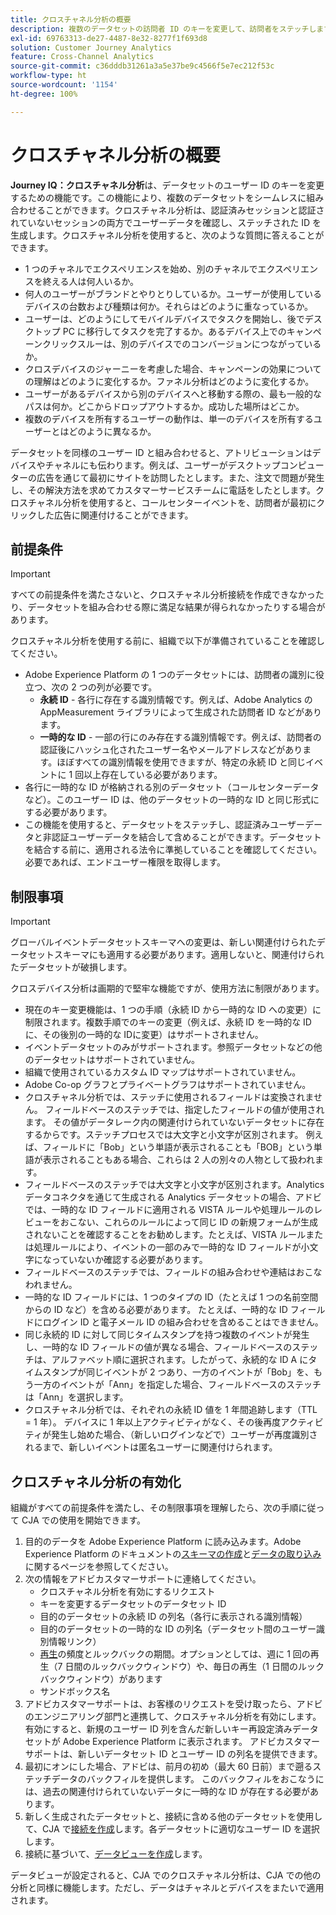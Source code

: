 ```yaml
---
title: クロスチャネル分析の概要
description: 複数のデータセットの訪問者 ID のキーを変更して、訪問者をステッチします。
exl-id: 69763313-de27-4487-8e32-8277f1f693d8
solution: Customer Journey Analytics
feature: Cross-Channel Analytics
source-git-commit: c36dddb31261a3a5e37be9c4566f5e7ec212f53c
workflow-type: ht
source-wordcount: '1154'
ht-degree: 100%

---
```


# クロスチャネル分析の概要

**Journey IQ：クロスチャネル分析**&#x200B;は、データセットのユーザー ID のキーを変更するための機能です。この機能により、複数のデータセットをシームレスに組み合わせることができます。クロスチャネル分析は、認証済みセッションと認証されていないセッションの両方でユーザーデータを確認し、ステッチされた ID を生成します。クロスチャネル分析を使用すると、次のような質問に答えることができます。

* 1 つのチャネルでエクスペリエンスを始め、別のチャネルでエクスペリエンスを終える人は何人いるか。
* 何人のユーザーがブランドとやりとりしているか。ユーザーが使用しているデバイスの台数および種類は何か。それらはどのように重なっているか。
* ユーザーは、どのようにしてモバイルデバイスでタスクを開始し、後でデスクトップ PC に移行してタスクを完了するか。あるデバイス上でのキャンペーンクリックスルーは、別のデバイスでのコンバージョンにつながっているか。
* クロスデバイスのジャーニーを考慮した場合、キャンペーンの効果についての理解はどのように変化するか。ファネル分析はどのように変化するか。
* ユーザーがあるデバイスから別のデバイスへと移動する際の、最も一般的なパスは何か。どこからドロップアウトするか。成功した場所はどこか。
* 複数のデバイスを所有するユーザーの動作は、単一のデバイスを所有するユーザーとはどのように異なるか。

データセットを同様のユーザー ID と組み合わせると、アトリビューションはデバイスやチャネルにも伝わります。例えば、ユーザーがデスクトップコンピューターの広告を通じて最初にサイトを訪問したとします。また、注文で問題が発生し、その解決方法を求めてカスタマーサービスチームに電話をしたとします。クロスチャネル分析を使用すると、コールセンターイベントを、訪問者が最初にクリックした広告に関連付けることができます。

## 前提条件

>[!IMPORTANT]
>
>すべての前提条件を満たさないと、クロスチャネル分析接続を作成できなかったり、データセットを組み合わせる際に満足な結果が得られなかったりする場合があります。

クロスチャネル分析を使用する前に、組織で以下が準備されていることを確認してください。

* Adobe Experience Platform の 1 つのデータセットには、訪問者の識別に役立つ、次の 2 つの列が必要です。
   * **永続 ID** - 各行に存在する識別情報です。例えば、Adobe Analytics の AppMeasurement ライブラリによって生成された訪問者 ID などがあります。
   * **一時的な ID** - 一部の行にのみ存在する識別情報です。例えば、訪問者の認証後にハッシュ化されたユーザー名やメールアドレスなどがあります。ほぼすべての識別情報を使用できますが、特定の永続 ID と同じイベントに 1 回以上存在している必要があります。
* 各行に一時的な ID が格納される別のデータセット（コールセンターデータなど）。このユーザー ID は、他のデータセットの一時的な ID と同じ形式にする必要があります。
* この機能を使用すると、データセットをステッチし、認証済みユーザーデータと非認証ユーザーデータを結合して含めることができます。データセットを結合する前に、適用される法令に準拠していることを確認してください。必要であれば、エンドユーザー権限を取得します。

## 制限事項

>[!IMPORTANT]
>
>グローバルイベントデータセットスキーマへの変更は、新しい関連付けられたデータセットスキーマにも適用する必要があります。適用しないと、関連付けられたデータセットが破損します。

クロスデバイス分析は画期的で堅牢な機能ですが、使用方法に制限があります。

* 現在のキー変更機能は、1 つの手順（永続 ID から一時的な ID への変更）に制限されます。複数手順でのキーの変更（例えば、永続 ID を一時的な ID に、その後別の一時的な IDに変更）はサポートされません。
* イベントデータセットのみがサポートされます。参照データセットなどの他のデータセットはサポートされていません。
* 組織で使用されているカスタム ID マップはサポートされていません。
* Adobe Co-op グラフとプライベートグラフはサポートされていません。
* クロスチャネル分析では、ステッチに使用されるフィールドは変換されません。 フィールドベースのステッチでは、指定したフィールドの値が使用されます。 その値がデータレーク内の関連付けられていないデータセットに存在するからです。ステッチプロセスでは大文字と小文字が区別されます。 例えば、フィールドに「Bob」という単語が表示されることも「BOB」という単語が表示されることもある場合、これらは 2 人の別々の人物として扱われます。
* フィールドベースのステッチでは大文字と小文字が区別されます。Analytics データコネクタを通じて生成される Analytics データセットの場合、アドビでは、一時的な ID フィールドに適用される VISTA ルールや処理ルールのレビューをおこない、これらのルールによって同じ ID の新規フォームが生成されないことを確認することをお勧めします。たとえば、VISTA ルールまたは処理ルールにより、イベントの一部のみで一時的な ID フィールドが小文字になっていないか確認する必要があります。
* フィールドベースのステッチでは、フィールドの組み合わせや連結はおこなわれません。
* 一時的な ID フィールドには、1 つのタイプの ID（たとえば 1 つの名前空間からの ID など）を含める必要があります。 たとえば、一時的な ID フィールドにログイン ID と電子メール ID の組み合わせを含めることはできません。
* 同じ永続的 ID に対して同じタイムスタンプを持つ複数のイベントが発生し、一時的な ID フィールドの値が異なる場合、フィールドベースのステッチは、アルファベット順に選択されます。したがって、永続的な ID A にタイムスタンプが同じイベントが 2 つあり、一方のイベントが「Bob」を、もう一方のイベントが「Ann」を指定した場合、フィールドベースのステッチは「Ann」を選択します。
* クロスチャネル分析では、それぞれの永続 ID 値を 1 年間追跡します（TTL = 1 年）。 デバイスに 1 年以上アクティビティがなく、その後再度アクティビティが発生し始めた場合、（新しいログインなどで）ユーザーが再度識別されるまで、新しいイベントは匿名ユーザーに関連付けられます。


## クロスチャネル分析の有効化

組織がすべての前提条件を満たし、その制限事項を理解したら、次の手順に従って CJA での使用を開始できます。

1. 目的のデータを Adobe Experience Platform に読み込みます。Adobe Experience Platform のドキュメントの[スキーマの作成](https://experienceleague.adobe.com/docs/experience-platform/xdm/tutorials/create-schema-ui.html?lang=ja)と[データの取り込み](https://experienceleague.adobe.com/docs/experience-platform/ingestion/home.html?lang=ja)に関するページを参照してください。
1. 次の情報をアドビカスタマーサポートに連絡してください。
   * クロスチャネル分析を有効にするリクエスト
   * キーを変更するデータセットのデータセット ID
   * 目的のデータセットの永続 ID の列名（各行に表示される識別情報）
   * 目的のデータセットの一時的な ID の列名（データセット間のユーザー識別情報リンク）
   * [再生](replay.md)の頻度とルックバックの期間。オプションとしては、週に 1 回の再生（7 日間のルックバックウィンドウ）や、毎日の再生（1 日間のルックバックウィンドウ）があります
   * サンドボックス名
1. アドビカスタマーサポートは、お客様のリクエストを受け取ったら、アドビのエンジニアリング部門と連携して、クロスチャネル分析を有効にします。 有効にすると、新規のユーザー ID 列を含んだ新しいキー再設定済みデータセットが Adobe Experience Platform に表示されます。 アドビカスタマーサポートは、新しいデータセット ID とユーザー ID の列名を提供できます。
1. 最初にオンにした場合、アドビは、前月の初め（最大 60 日前）まで遡るステッチデータのバックフィルを提供します。 このバックフィルをおこなうには、過去の関連付けられていないデータに一時的な ID が存在する必要があります。　
1. 新しく生成されたデータセットと、接続に含める他のデータセットを使用して、CJA で[接続を作成](../create-connection.md)します。各データセットに適切なユーザー ID を選択します。
1. 接続に基づいて、[データビューを作成](/help/data-views/create-dataview.md)します。

<!-- To do: Paragraph on backfill once product and marketing determine the best way forward. -->

データビューが設定されると、CJA でのクロスチャネル分析は、CJA での他の分析と同様に機能します。ただし、データはチャネルとデバイスをまたいで適用されます。
